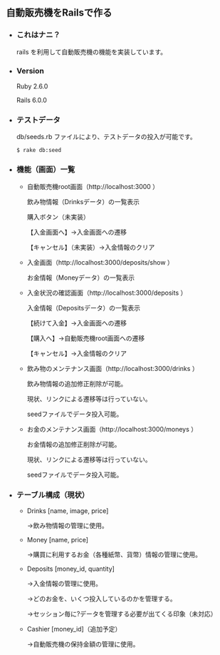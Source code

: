 ## 自動販売機をRailsで作る

* ### これはナニ？

  rails を利用して自動販売機の機能を実装しています。
  

  
  
  
* ### Version
  
  Ruby 2.6.0
  
  Rails 6.0.0
  
  
  
* ### テストデータ
  
  db/seeds.rb ファイルにより、テストデータの投入が可能です。
  
  ```$ rake db:seed```


* ### 機能（画面）一覧
  
  - 自動販売機root画面（http://localhost:3000 ）

    飲み物情報（Drinksデータ）の一覧表示

    購入ボタン（未実装）

    【入金画面へ】→入金画面への遷移

    【キャンセル】（未実装）→入金情報のクリア
  
  - 入金画面（http://localhost:3000/deposits/show ）

    お金情報（Moneyデータ）の一覧表示
  
  - 入金状況の確認画面（http://localhost:3000/deposits ）

    入金情報（Depositsデータ）の一覧表示

    【続けて入金】→入金画面への遷移

    【購入へ】→自動販売機root画面への遷移

    【キャンセル】→入金情報のクリア
  
  - 飲み物のメンテナンス画面（http://localhost:3000/drinks ）

    飲み物情報の追加修正削除が可能。

    現状、リンクによる遷移等は行っていない。

    seedファイルでデータ投入可能。
  
  - お金のメンテナンス画面（http://localhost:3000/moneys ）

    お金情報の追加修正削除が可能。

    現状、リンクによる遷移等は行っていない。

    seedファイルでデータ投入可能。
  
    
  
* ### テーブル構成（現状）
  
  - Drinks [name, image, price]

    →飲み物情報の管理に使用。

  
  - Money [name, price]

    →購買に利用するお金（各種紙幣、貨幣）情報の管理に使用。

  
  - Deposits [money_id, quantity]

    →入金情報の管理に使用。

    →どのお金を、いくつ投入しているのかを管理する。

    →セッション毎に?データを管理する必要が出てくる印象（未対応）
    
  - Cashier [money_id]（追加予定）

    →自動販売機の保持金額の管理に使用。
